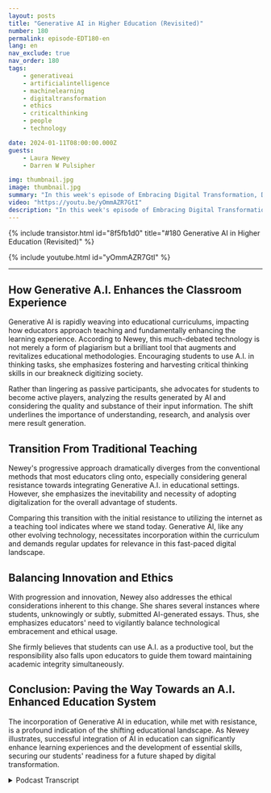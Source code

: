```yaml
---
layout: posts
title: "Generative AI in Higher Education (Revisited)"
number: 180
permalink: episode-EDT180-en
lang: en
nav_exclude: true
nav_order: 180
tags:
    - generativeai
    - artificialintelligence
    - machinelearning
    - digitaltransformation
    - ethics
    - criticalthinking
    - people
    - technology

date: 2024-01-11T08:00:00.000Z
guests:
    - Laura Newey
    - Darren W Pulsipher

img: thumbnail.jpg
image: thumbnail.jpg
summary: "In this week's episode of Embracing Digital Transformation, Darren Pulsipher interviews guest speaker Laura Newey about her fascinating journey through the critically emerging world of Generative AI, particularly in the education sector. Covering the transformation of her teaching experience and enriching her students' learning outcomes through AI, she extensively analyzed adapting to modern education dynamics."
video: "https://youtu.be/yOmmAZR7GtI"
description: "In this week's episode of Embracing Digital Transformation, Darren Pulsipher interviews guest speaker Laura Newey about her fascinating journey through the critically emerging world of Generative AI, particularly in the education sector. Covering the transformation of her teaching experience and enriching her students' learning outcomes through AI, she extensively analyzed adapting to modern education dynamics."
---
```


<div>
{% include transistor.html id="8f5fb1d0" title="#180 Generative AI in Higher Education (Revisited)" %}

{% include youtube.html id="yOmmAZR7GtI" %}
</div>

---

## How Generative A.I. Enhances the Classroom Experience

Generative AI is rapidly weaving into educational curriculums, impacting how educators approach teaching and fundamentally enhancing the learning experience. According to Newey, this much-debated technology is not merely a form of plagiarism but a brilliant tool that augments and revitalizes educational methodologies. Encouraging students to use A.I. in thinking tasks, she emphasizes fostering and harvesting critical thinking skills in our breakneck digitizing society.

Rather than lingering as passive participants, she advocates for students to become active players, analyzing the results generated by AI and considering the quality and substance of their input information. The shift underlines the importance of understanding, research, and analysis over mere result generation.

## Transition From Traditional Teaching 

Newey's progressive approach dramatically diverges from the conventional methods that most educators cling onto, especially considering general resistance towards integrating Generative A.I. in educational settings. However, she emphasizes the inevitability and necessity of adopting digitalization for the overall advantage of students.

Comparing this transition with the initial resistance to utilizing the internet as a teaching tool indicates where we stand today. Generative AI, like any other evolving technology, necessitates incorporation within the curriculum and demands regular updates for relevance in this fast-paced digital landscape.

## Balancing Innovation and Ethics

With progression and innovation, Newey also addresses the ethical considerations inherent to this change. She shares several instances where students, unknowingly or subtly, submitted AI-generated essays. Thus, she emphasizes educators' need to vigilantly balance technological embracement and ethical usage.

She firmly believes that students can use A.I. as a productive tool, but the responsibility also falls upon educators to guide them toward maintaining academic integrity simultaneously.

## Conclusion: Paving the Way Towards an A.I. Enhanced Education System

The incorporation of Generative AI in education, while met with resistance, is a profound indication of the shifting educational landscape. As Newey illustrates, successful integration of AI in education can significantly enhance learning experiences and the development of essential skills, securing our students' readiness for a future shaped by digital transformation.



<details>
<summary> Podcast Transcript </summary>

<p></p>

</details>
